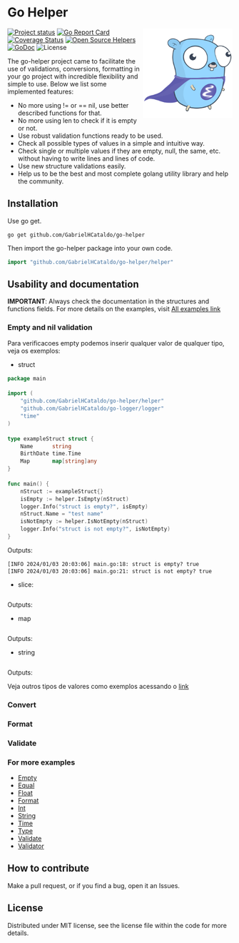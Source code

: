 Go Helper
=================
<!--suppress ALL -->
<img align="right" src="gopher-helper.png" alt="">

[![Project status](https://img.shields.io/badge/version-v1.0.0-vividgreen.svg)](https://github.com/GabrielHCataldo/go-helper/releases/tag/v1.0.5)
[![Go Report Card](https://goreportcard.com/badge/github.com/GabrielHCataldo/go-helper)](https://goreportcard.com/report/github.com/GabrielHCataldo/go-helper)
[![Coverage Status](https://coveralls.io/repos/GabrielHCataldo/go-helper/badge.svg?branch=main&service=github)](https://coveralls.io/github/GabrielHCataldo/go-helper?branch=main)
[![Open Source Helpers](https://www.codetriage.com/gabrielhcataldo/go-helper/badges/users.svg)](https://www.codetriage.com/gabrielhcataldo/go-helper)
[![GoDoc](https://godoc.org/github/GabrielHCataldo/go-helper?status.svg)](https://pkg.go.dev/github.com/GabrielHCataldo/go-helper/helper)
![License](https://img.shields.io/dub/l/vibe-d.svg)

[//]: # ([![build workflow]&#40;https://github.com/GabrielHCataldo/go-helper/actions/workflows/go.yml/badge.svg&#41;]&#40;https://github.com/GabrielHCataldo/go-helper/actions&#41;)

[//]: # ([![Source graph]&#40;https://sourcegraph.com/github.com/go-helper/helper/-/badge.svg&#41;]&#40;https://sourcegraph.com/github.com/go-helper/helper?badge&#41;)

[//]: # ([![TODOs]&#40;https://badgen.net/https/api.tickgit.com/badgen/github.com/GabrielHCataldo/go-helper/helper&#41;]&#40;https://www.tickgit.com/browse?repo=github.com/GabrielHCataldo/go-helper&#41;)

The go-helper project came to facilitate the use of validations, conversions, formatting in your go project with
incredible flexibility and simple to use. Below we list some implemented features:

- No more using != or == nil, use better described functions for that.
- No more using len to check if it is empty or not.
- Use robust validation functions ready to be used.
- Check all possible types of values in a simple and intuitive way.
- Check single or multiple values if they are empty, null, the same, etc. without having to write lines and lines of
  code.
- Use new structure validations easily.
- Help us to be the best and most complete golang utility library and help the community.

Installation
------------

Use go get.

	go get github.com/GabrielHCataldo/go-helper

Then import the go-helper package into your own code.

```go
import "github.com/GabrielHCataldo/go-helper/helper"
```

Usability and documentation
------------
**IMPORTANT**: Always check the documentation in the structures and functions fields.
For more details on the examples, visit [All examples link](https://github/GabrielHCataldo/go-helper/blob/main/_example)

### Empty and nil validation

Para verificacoes empty podemos inserir qualquer valor de qualquer tipo, veja os exemplos:

- struct

```go
package main

import (
	"github.com/GabrielHCataldo/go-helper/helper"
	"github.com/GabrielHCataldo/go-logger/logger"
	"time"
)

type exampleStruct struct {
	Name      string
	BirthDate time.Time
	Map       map[string]any
}

func main() {
	nStruct := exampleStruct{}
	isEmpty := helper.IsEmpty(nStruct)
	logger.Info("struct is empty?", isEmpty)
	nStruct.Name = "test name"
	isNotEmpty := helper.IsNotEmpty(nStruct)
	logger.Info("struct is not empty?", isNotEmpty)
}
```

Outputs:

    [INFO 2024/01/03 20:03:06] main.go:18: struct is empty? true
    [INFO 2024/01/03 20:03:06] main.go:21: struct is not empty? true

- slice:

```go
```

Outputs:

- map

```go
```

Outputs:

- string

```go
```

Outputs:

Veja outros tipos de valores como exemplos acessando
o [link](https://github/GabrielHCataldo/go-helper/blob/main/_example/empty/main.go)

### Convert

### Format

### Validate

### For more examples

- [Empty](https://github/GabrielHCataldo/go-helper/blob/main/_example/empty/main.go)
- [Equal](https://github/GabrielHCataldo/go-helper/blob/main/_example/equal/main.go)
- [Float](https://github/GabrielHCataldo/go-helper/blob/main/_example/float/main.go)
- [Format](https://github/GabrielHCataldo/go-helper/blob/main/_example/format/main.go)
- [Int](https://github/GabrielHCataldo/go-helper/blob/main/_example/int/main.go)
- [String](https://github/GabrielHCataldo/go-helper/blob/main/_example/string/main.go)
- [Time](https://github/GabrielHCataldo/go-helper/blob/main/_example/time/main.go)
- [Type](https://github/GabrielHCataldo/go-helper/blob/main/_example/type/main.go)
- [Validate](https://github/GabrielHCataldo/go-helper/blob/main/_example/validate/main.go)
- [Validator](https://github/GabrielHCataldo/go-helper/blob/main/_example/validator/main.go)

How to contribute
------
Make a pull request, or if you find a bug, open it
an Issues.

License
-------
Distributed under MIT license, see the license file within the code for more details.
